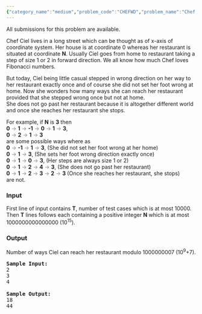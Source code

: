 ```yaml
---
{"category_name":"medium","problem_code":"CHEFWD","problem_name":"Chef World","languages_supported":{"0":"ADA","1":"ASM","2":"BASH","3":"BF","4":"C","5":"C99 strict","6":"CAML","7":"CLOJ","8":"CLPS","9":"CPP 4.3.2","10":"CPP 4.9.2","11":"CPP14","12":"CS2","13":"D","14":"ERL","15":"FORT","16":"FS","17":"GO","18":"HASK","19":"ICK","20":"ICON","21":"JAVA","22":"JS","23":"LISP clisp","24":"LISP sbcl","25":"LUA","26":"NEM","27":"NICE","28":"NODEJS","29":"PAS fpc","30":"PAS gpc","31":"PERL","32":"PERL6","33":"PHP","34":"PIKE","35":"PRLG","36":"PYTH","37":"PYTH 3.4","38":"RUBY","39":"SCALA","40":"SCM guile","41":"SCM qobi","42":"ST","43":"TCL","44":"TEXT","45":"WSPC"},"max_timelimit":2,"source_sizelimit":50000,"problem_author":"div_adm","problem_tester":"laycurse","date_added":"3-05-2012","tags":{"0":"div_adm","1":"fibonacci","2":"maths","3":"matrix","4":"sep12"},"editorial_url":"http://discuss.codechef.com/problems/CHEFWD","time":{"view_start_date":1347356032,"submit_start_date":1347356032,"visible_start_date":1347355800,"end_date":1735669800},"layout":"problem"}
---
```

<span class="solution-visible-txt">All submissions for this problem are available.</span><p>
Chef Ciel lives in a long street which can be thought as of x-axis of coordinate system.
Her house is at coordinate 0 whereas her restaurant is situated at coordinate <b>N</b>.
Usually Ciel goes from home to restaurant taking a step of size 1 or 2 in forward direction.
We all know how much Chef loves Fibonacci numbers.
</p>

<p>
But today, Ciel being little casual stepped in wrong direction on her way to her restaurant exactly once and of course she did not set her foot wrong at home.
Now she wonders how many ways she can reach her restaurant provided that she stepped wrong once but not at home.
<br> She does not go past her restaurant because it is altogether different world and once she reaches her restaurant she stops.
</p>
</p>


<p>
For example, if <b>N</b> is <b>3</b> then<br>
<b>0</b> <span style="color:gray">-></span> <b>1</b> <span style="color:gray">-></span> <b>-1</b> <span style="color:gray">-></span> <b>0</b> <span style="color:gray">-></span> <b>1</b> <span style="color:gray">-></span> <b>3</b>,<br>
<b>0</b> <span style="color:gray">-></span> <b>2</b> <span style="color:gray">-></span> <b>1</b> <span style="color:gray">-></span> <b>3</b><br>
are some possible ways where as<br>
<b>0</b> <span style="color:gray">-></span> <b>-1</b> <span style="color:gray">-></span> <b>1</b> <span style="color:gray">-></span> <b>3</b>, (She did not set her foot wrong at her home)<br>
<b>0</b> <span style="color:gray">-></span> <b>1</b> <span style="color:gray">-></span> <b>3</b>, (She sets her foot wrong direction exactly once)<br>
<b>0</b> <span style="color:gray">-></span> <b>1</b> <span style="color:gray">-></span> <b>0</b> <span style="color:gray">-></span> <b>3</b>, (Her steps are always size 1 or 2)<br>
<b>0</b> <span style="color:gray">-></span> <b>1</b> <span style="color:gray">-></span> <b>2</b> <span style="color:gray">-></span> <b>4</b> <span style="color:gray">-></span> <b>3</b>, (She does not go past her restaurant)<br>
<b>0</b> <span style="color:gray">-></span> <b>1</b> <span style="color:gray">-></span> <b>2</b> <span style="color:gray">-></span> <b>3</b> <span style="color:gray">-></span> <b>2</b> <span style="color:gray">-></span> <b>3</b> (Once she reaches her restaurant, she stops)<br>
are not.<br> 

<h3>Input</h3>
<p>
First line of input contains <b>T</b>, number of test cases which is at most 10000.
Then <b>T</b> lines follows each containing a positive integer <b>N</b> which is at most 1000000000000000 (10<sup>15</sup>).
</p>

<h3>Output</h3>
<p>
Number of ways Ciel can reach her restaurant modulo 1000000007 (10<sup>9</sup>+7).
</p>

<pre>
<b>Sample Input:</b>
2
3
4

<b>Sample Output:</b>
18
44
</pre>